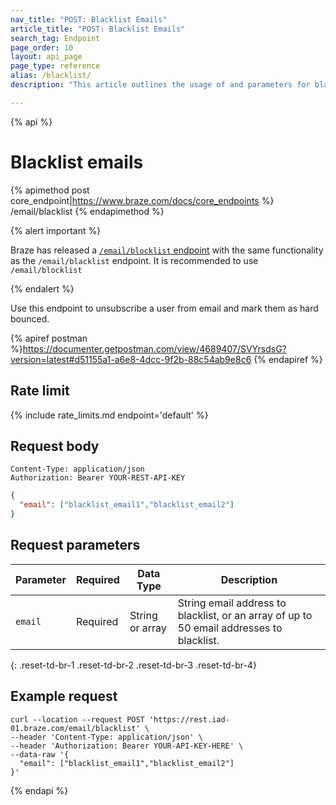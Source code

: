 ```yaml
---
nav_title: "POST: Blacklist Emails"
article_title: "POST: Blacklist Emails"
search_tag: Endpoint
page_order: 10
layout: api_page
page_type: reference
alias: /blacklist/
description: "This article outlines the usage of and parameters for blacklisting user email addresses with the Blacklist Emails Braze endpoint."

---
```

{% api %}
# Blacklist emails
{% apimethod post core_endpoint|https://www.braze.com/docs/core_endpoints %} 
/email/blacklist
{% endapimethod %}

{% alert important %}

Braze has released a [`/email/blocklist` endpoint]({{site.baseurl}}/api/endpoints/email/post_blocklist/) with the same functionality as the `/email/blacklist` endpoint. It is recommended to use `/email/blocklist`

{% endalert %}

Use this endpoint to unsubscribe a user from email and mark them as hard bounced.

{% apiref postman %}https://documenter.getpostman.com/view/4689407/SVYrsdsG?version=latest#d51155a1-a6e8-4dcc-9f2b-88c54ab9e8c6 {% endapiref %}

## Rate limit

{% include rate_limits.md endpoint='default' %}

## Request body

```
Content-Type: application/json
Authorization: Bearer YOUR-REST-API-KEY
```

```json
{
  "email": ["blacklist_email1","blacklist_email2"]
}
```

## Request parameters

| Parameter | Required | Data Type | Description |
| -----------|----------| --------|------- |
| `email` | Required | String or array | String email address to blacklist, or an array of up to 50 email addresses to blacklist. |
{: .reset-td-br-1 .reset-td-br-2 .reset-td-br-3  .reset-td-br-4}

## Example request
```
curl --location --request POST 'https://rest.iad-01.braze.com/email/blacklist' \
--header 'Content-Type: application/json' \
--header 'Authorization: Bearer YOUR-API-KEY-HERE' \
--data-raw '{
  "email": ["blacklist_email1","blacklist_email2"]
}'
```

{% endapi %}


